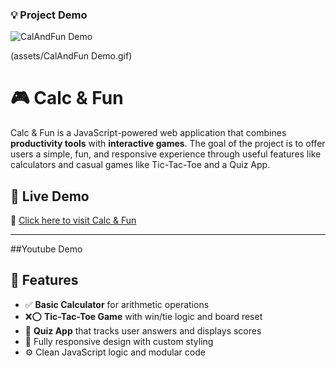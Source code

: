 ### 💡 Project Demo


![CalAndFun Demo](https://github.com/user-attachments/assets/de7a9402-bf51-494d-9873-2b3a11aad9b6)


(assets/CalAndFun Demo.gif)
# 🎮 Calc & Fun

Calc & Fun is a JavaScript-powered web application that combines **productivity tools** with **interactive games**. The goal of the project is to offer users a simple, fun, and responsive experience through useful features like calculators and casual games like Tic-Tac-Toe and a Quiz App.

## 🚀 Live Demo

🔗 [Click here to visit Calc & Fun]([https://croonchie.github.io/calcandfun/])

---
##Youtube Demo



## 🎯 Features

- ✅ **Basic Calculator** for arithmetic operations
- ❌⭕ **Tic-Tac-Toe Game** with win/tie logic and board reset
- 🧠 **Quiz App** that tracks user answers and displays scores
- 🎨 Fully responsive design with custom styling
- ⚙️ Clean JavaScript logic and modular code

